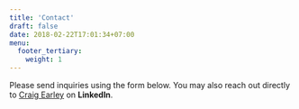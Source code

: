 ```yaml
---
title: 'Contact'
draft: false
date: 2018-02-22T17:01:34+07:00
menu:
  footer_tertiary:
    weight: 1
---
```



Please send inquiries using the form below. You may also reach out directly to <a class="badge-base__link LI-simple-link" href="https://www.linkedin.com/in/craigjearley?trk=profile-badge">Craig Earley</a> on __LinkedIn__.

<!-- - **Phone:** XXXX XXX XXX -->
<!-- - **Email:** [example@example.com](mailto:example@example.com) -->

